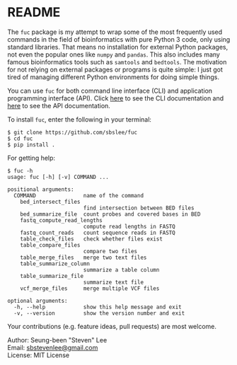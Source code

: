 # README

The `fuc` package is my attempt to wrap some of the most frequently used commands in the field of bioinformatics with pure Python 3 code, only using standard libraries. That means no installation for external Python packages, not even the popular ones like `numpy` and `pandas`. This also includes many famous bioinformatics tools such as `samtools` and `bedtools`. The motivation for not relying on external packages or programs is quite simple: I just got tired of managing different Python environments for doing simple things.

You can use `fuc` for both command line interface (CLI) and application programming interface (API). Click [here](doc/CLI.md) to see the CLI documentation and [here](doc/API.md) to see the API documentation.

To install `fuc`, enter the following in your terminal:

```
$ git clone https://github.com/sbslee/fuc
$ cd fuc
$ pip install .
```

For getting help:

```
$ fuc -h
usage: fuc [-h] [-v] COMMAND ...

positional arguments:
  COMMAND               name of the command
    bed_intersect_files
                        find intersection between BED files
    bed_summarize_file  count probes and covered bases in BED
    fastq_compute_read_lengths
                        compute read lengths in FASTQ
    fastq_count_reads   count sequence reads in FASTQ
    table_check_files   check whether files exist
    table_compare_files
                        compare two files
    table_merge_files   merge two text files
    table_summarize_column
                        summarize a table column
    table_summarize_file
                        summarize text file
    vcf_merge_files     merge multiple VCF files

optional arguments:
  -h, --help            show this help message and exit
  -v, --version         show the version number and exit
```

Your contributions (e.g. feature ideas, pull requests) are most welcome.

Author: Seung-been "Steven" Lee<br/>
Email: sbstevenlee@gmail.com<br/>
License: MIT License

